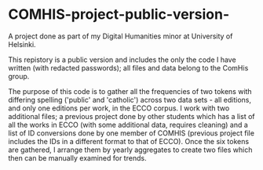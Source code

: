 # COMHIS-project-public-version-
A project done as part of my Digital Humanities minor at University of Helsinki.



This repistory is a public version and includes the only the code I have written (with redacted passwords); all files and data belong to the ComHis group.

The purpose of this code is to gather all the frequencies of two tokens with differing spelling ('public' and 'catholic') across two data sets - all editions, and only one editions per work, in the ECCO corpus. I work with two additional files;  a previous project done by other students which has a list of all the works in ECCO (with some additional data, requires cleaning) and a list of ID conversions done by one member of COMHIS (previous project file includes the IDs in a different format to that of ECCO). Once the six tokens are gathered, I arrange them by yearly aggregates to create two files which then can be manually examined for trends.
